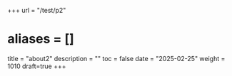 +++
url = "/test/p2"
# aliases = []
title = "about2"
description = ""
toc = false
date = "2025-02-25"
weight = 1010
draft=true
+++
